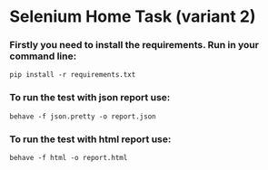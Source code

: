 # Selenium Home Task (variant 2)
### Firstly you need to install the requirements. Run in your command line:
```
pip install -r requirements.txt
```
### To run the test with json report use:
```
behave -f json.pretty -o report.json
```
### To run the test with html report use:
```
behave -f html -o report.html
```
